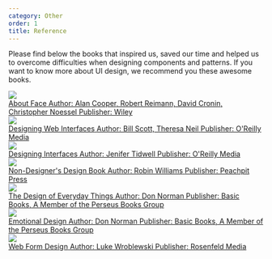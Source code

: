 ```yaml
---
category: Other
order: 1
title: Reference
---
```


Please find below the books that inspired us, saved our time and helped us to overcome difficulties when designing components and patterns. If you want to know more about UI design, we recommend you these awesome books.

<div class="resource-cards">
  <a target="_blank" href="http://as.wiley.com/WileyCDA/WileyTitle/productCd-1118766571.html" class="resource-card">
    <div class="resource-card-cover">
      <img src="https://gw.alipayobjects.com/zos/rmsportal/HJstCPuYGIrazrMAmhNK.jpg">
    </div>
    <div class="resource-card-content">
      <span class="resource-card-title">About Face</span>
      <span class="resource-card-description">Author: Alan Cooper, Robert Reimann, David Cronin, Christopher Noessel</span>
      <span class="resource-card-description">Publisher: Wiley</span>
    </div>
  </a>
  <a target="_blank" href="http://shop.oreilly.com/product/9780596516253.do" class="resource-card">
    <div class="resource-card-cover">
      <img src="https://gw.alipayobjects.com/zos/rmsportal/XiifUfeQjuSovafhDkjO.gif">
    </div>
    <div class="resource-card-content">
      <span class="resource-card-title">Designing Web Interfaces</span>
      <span class="resource-card-description">Author: Bill Scott, Theresa Neil</span>
      <span class="resource-card-description">Publisher: O'Reilly Media</span>
    </div>
  </a>
  <a target="_blank" href="http://shop.oreilly.com/product/0636920000556.do" class="resource-card">
    <div class="resource-card-cover">
      <img src="https://gw.alipayobjects.com/zos/rmsportal/LstmXRKzPTtIEwoltxYt.gif">
    </div>
    <div class="resource-card-content">
      <span class="resource-card-title">Designing Interfaces</span>
      <span class="resource-card-description">Author: Jenifer Tidwell</span>
      <span class="resource-card-description">Publisher: O'Reilly Media</span>
    </div>
  </a>
  <a target="_blank" href="http://www.peachpit.com/store/non-designers-design-book-9780133966152" class="resource-card">
    <div class="resource-card-cover">
      <img src="https://gw.alipayobjects.com/zos/rmsportal/gfgFaAsDZtdsAGuncBIP.jpeg">
    </div>
    <div class="resource-card-content">
      <span class="resource-card-title">Non-Designer's Design Book</span>
      <span class="resource-card-description">Author: Robin Williams</span>
      <span class="resource-card-description">Publisher: Peachpit Press</span>
    </div>
  </a>
  <a target="_blank" href="http://www.jnd.org/books/design-of-everyday-things-revised.html" class="resource-card">
    <div class="resource-card-cover">
      <img src="https://gw.alipayobjects.com/zos/rmsportal/rOfwJaScZsvNXvcoZhot.jpg">
    </div>
    <div class="resource-card-content">
      <span class="resource-card-title">The Design of Everyday Things</span>
      <span class="resource-card-description">Author: Don Norman</span>
      <span class="resource-card-description">Publisher: Basic Books, A Member of the Perseus Books Group</span>
    </div>
  </a>
  <a target="_blank" href="https://www.amazon.com/Emotional-Design-Love-Everyday-Things/dp/0465051367" class="resource-card">
    <div class="resource-card-cover">
      <img src="https://gw.alipayobjects.com/zos/rmsportal/qEYOzzydzyZRRxjfVBKj.jpg">
    </div>
    <div class="resource-card-content">
      <span class="resource-card-title">Emotional Design</span>
      <span class="resource-card-description">Author: Don Norman</span>
      <span class="resource-card-description">Publisher: Basic Books, A Member of the Perseus Books Group</span>
    </div>
  </a>
  <a target="_blank" href="http://rosenfeldmedia.com/books/web-form-design/" class="resource-card">
    <div class="resource-card-cover">
      <img src="https://gw.alipayobjects.com/zos/rmsportal/rFFScFeWuEHtFuWNvtZd.jpg">
    </div>
    <div class="resource-card-content">
      <span class="resource-card-title">Web Form Design</span>
      <span class="resource-card-description">Author: Luke Wroblewski</span>
      <span class="resource-card-description">Publisher: Rosenfeld Media</span>
    </div>
  </a>
</div>
